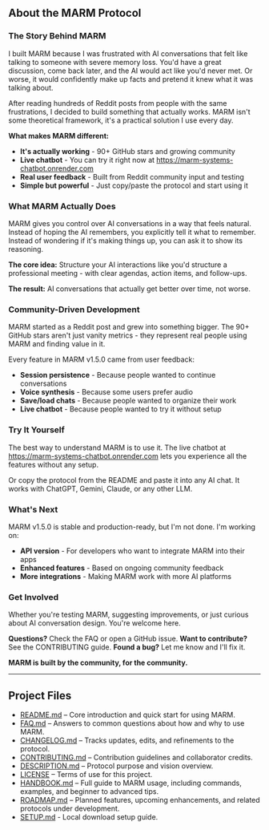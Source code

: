 ## About the MARM Protocol

### The Story Behind MARM

I built MARM because I was frustrated with AI conversations that felt like talking to someone with severe memory loss. You'd have a great discussion, come back later, and the AI would act like you'd never met. Or worse, it would confidently make up facts and pretend it knew what it was talking about.

After reading hundreds of Reddit posts from people with the same frustrations, I decided to build something that actually works. MARM isn't some theoretical framework, it's a practical solution I use every day.

**What makes MARM different:**
- **It's actually working** - 90+ GitHub stars and growing community
- **Live chatbot** - You can try it right now at https://marm-systems-chatbot.onrender.com
- **Real user feedback** - Built from Reddit community input and testing
- **Simple but powerful** - Just copy/paste the protocol and start using it

### What MARM Actually Does

MARM gives you control over AI conversations in a way that feels natural. Instead of hoping the AI remembers, you explicitly tell it what to remember. Instead of wondering if it's making things up, you can ask it to show its reasoning.

**The core idea:** Structure your AI interactions like you'd structure a professional meeting - with clear agendas, action items, and follow-ups.

**The result:** AI conversations that actually get better over time, not worse.

### Community-Driven Development

MARM started as a Reddit post and grew into something bigger. The 90+ GitHub stars aren't just vanity metrics - they represent real people using MARM and finding value in it.

Every feature in MARM v1.5.0 came from user feedback:
- **Session persistence** - Because people wanted to continue conversations
- **Voice synthesis** - Because some users prefer audio
- **Save/load chats** - Because people wanted to organize their work
- **Live chatbot** - Because people wanted to try it without setup

### Try It Yourself

The best way to understand MARM is to use it. The live chatbot at https://marm-systems-chatbot.onrender.com lets you experience all the features without any setup.

Or copy the protocol from the README and paste it into any AI chat. It works with ChatGPT, Gemini, Claude, or any other LLM.

### What's Next

MARM v1.5.0 is stable and production-ready, but I'm not done. I'm working on:
- **API version** - For developers who want to integrate MARM into their apps
- **Enhanced features** - Based on ongoing community feedback
- **More integrations** - Making MARM work with more AI platforms

### Get Involved

Whether you're testing MARM, suggesting improvements, or just curious about AI conversation design. You're welcome here.

**Questions?** Check the FAQ or open a GitHub issue.
**Want to contribute?** See the CONTRIBUTING guide.
**Found a bug?** Let me know and I'll fix it.

**MARM is built by the community, for the community.**

---

## Project Files

- [README.md](README.md) – Core introduction and quick start for using MARM.  
- [FAQ.md](FAQ.md) – Answers to common questions about how and why to use MARM.  
- [CHANGELOG.md](CHANGELOG.md) – Tracks updates, edits, and refinements to the protocol.  
- [CONTRIBUTING.md](CONTRIBUTING.md) – Contribution guidelines and collaborator credits.  
- [DESCRIPTION.md](DESCRIPTION.md) – Protocol purpose and vision overview.  
- [LICENSE](LICENSE) – Terms of use for this project.
- [HANDBOOK.md](HANDBOOK.md) – Full guide to MARM usage, including commands, examples, and beginner to advanced tips.
- [ROADMAP.md](ROADMAP.md) – Planned features, upcoming enhancements, and related protocols under development.
- [SETUP.md](SETUP.md) - Local download setup guide.
